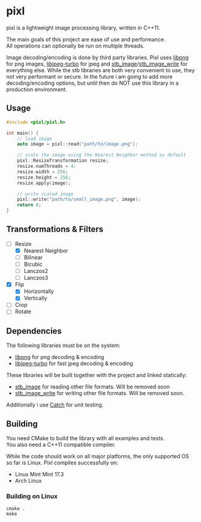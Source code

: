# pixl
pixl is a lightweight image processing library, written in C++11.

The main goals of this project are ease of use and performance.    
All operations can optionally be run on multiple threads.

Image decoding/encoding is done by third party libraries. Pixl uses [libpng](http://www.libpng.org/pub/png/libpng.html) for png images, [libjpeg-turbo](http://libjpeg-turbo.virtualgl.org/) for jpeg and [stb_image](https://github.com/nothings/stb/blob/master/stb_image.h)/[stb_image_write](https://github.com/nothings/stb/blob/master/stb_image_write.h) for everything else.
While the stb libraries are both very convenient to use, they not very performant or secure. 
In the future i am going to add more decoding/encoding options, but until then do NOT use this library in a production environment.

## Usage
```cpp
#include <pixl/pixl.h>

int main() {
	// load image
	auto image = pixl::read("path/to/image.png");

	// scale the image using the Nearest Neighbor method as default 
	pixl::ResizeTransformation resize;
	resize.numThreads = 4;
	resize.width = 256;
    resize.height = 256;
	resize.apply(image);

	// write scaled image
	pixl::write("path/to/small_image.png", image);
	return 0;
}
```

## Transformations & Filters
- [ ] Resize
	- [x] Nearest Neighbor
	- [ ] Bilinear
	- [ ] Bicubic
	- [ ] Lanczos2
	- [ ] Lanczos3
- [x] Flip
	- [x] Horizontally
	- [x] Vertically
- [ ] Crop
- [ ] Rotate

## Dependencies
The following libraries must be on the system:

- [libpng](http://www.libpng.org/pub/png/libpng.html) for png decoding & encoding
- [libjpeg-turbo](http://libjpeg-turbo.virtualgl.org/) for fast jpeg decoding & encoding

These libraries will be built together with the project and linked statically:

- [stb_image](https://github.com/nothings/stb/blob/master/stb_image.h) for reading other file formats. Will be removed soon
- [stb_image_write](https://github.com/nothings/stb/blob/master/stb_image_write.h) for writing other file formats. Will be removed soon.

Additionally i use [Catch](https://github.com/philsquared/Catch) for unit testing.

## Building
You need CMake to build the library with all examples and tests.    
You also need a C++11 compatible compiler.

While the code should work on all major platforms, the only supported OS so far is Linux.
Pixl compiles successfully on:

- Linux Mint Mint 17.3
- Arch Linux

### Building on Linux
```
cmake .
make
```